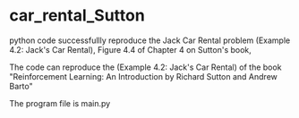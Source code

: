 # car_rental_Sutton

python code successfullly reproduce the Jack Car Rental problem (Example 4.2: Jack's Car Rental), Figure 4.4 of Chapter 4 on Sutton's book,

The code can reproduce the (Example 4.2: Jack's Car Rental) of the book "Reinforcement Learning: An Introduction by Richard Sutton and Andrew Barto"

The program file is main.py
